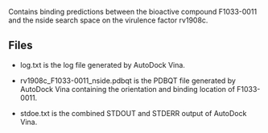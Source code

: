 Contains binding predictions between the bioactive compound F1033-0011 and the nside search space on the virulence factor rv1908c.

## Files

- log.txt is the log file generated by AutoDock Vina.

- rv1908c_F1033-0011_nside.pdbqt is the PDBQT file generated by AutoDock Vina containing the orientation and binding location of F1033-0011.

- stdoe.txt is the combined STDOUT and STDERR output of AutoDock Vina.

